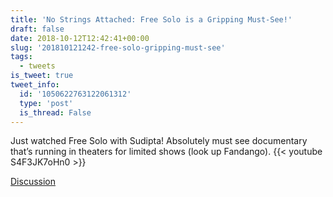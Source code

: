 ```yaml
---
title: 'No Strings Attached: Free Solo is a Gripping Must-See!'
draft: false
date: 2018-10-12T12:42:41+00:00
slug: '201810121242-free-solo-gripping-must-see'
tags:
  - tweets
is_tweet: true
tweet_info:
  id: '1050622763122061312'
  type: 'post'
  is_thread: False
---
```




Just watched Free Solo with Sudipta! Absolutely must see documentary that’s running in theaters for limited shows (look up Fandango). {{< youtube S4F3JK7oHn0 >}}

[Discussion](https://x.com/sytelus/status/1050622763122061312)

